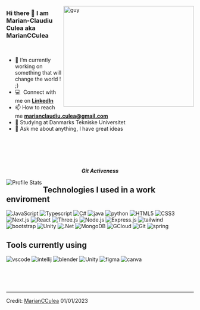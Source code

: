
 <img align="right" height="270px" alt="guy" width="350" src="https://33.media.tumblr.com/bfb20b586b13bf708c472f7e93174cf1/tumblr_nsff7rKdm51s4fz4bo1_500.gif" /> </a>
 
### Hi there 👋 I am Marian-Claudiu Culea aka MarianCCulea

<br />



- 🔭 I’m currently working on something that will change the world ! ;)
- :computer: &nbsp;Connect with me on **[LinkedIn]**
- 📫 How to reach me **marianclaudiu.culea@gmail.com**
- 📝 Studying at Danmarks Tekniske Universitet
- 💬 Ask me about anything, I have great ideas

<br><br><br><br>

<p align="center">
 <i><b>Git Activeness</b></i>
</p>
 
 
 <p>
 <img align="left" src="https://github-readme-stats.vercel.app/api/top-langs?username=MarianCCulea&langs_count=10&show_icons=true&locale=en&layout=compact&theme=synthwave" alt="Profile Stats" />
</p>

## Technologies I used in a work enviroment


<div>
  
 <img  alt="JavaScript" src="https://img.shields.io/badge/javascript-%23323330.svg?style=for-the-badge&logo=javascript&logoColor=%23F7DF1E"/>
 <img  alt="Typescript" src="https://img.shields.io/badge/typescript-%23323330.svg?style=for-the-badge&logo=typescript&logoColor=blue"/>
 <img  alt="C#" src="https://img.shields.io/badge/c%23-%23239120.svg?style=for-the-badge&logo=c-sharp&logoColor=white"/>
 <img  alt="java" src ="https://img.shields.io/badge/Java-ED8B00?style=for-the-badge&logo=java&logoColor=white"/>
 <img  alt="python" src ="https://img.shields.io/badge/Python-14354C?style=for-the-badge&logo=python&logoColor=white"/>
 <img  alt="HTML5" src="https://img.shields.io/badge/html5-%23E34F26.svg?style=for-the-badge&logo=html5&logoColor=white"/>
 <img  alt="CSS3" src="https://img.shields.io/badge/css3-%231572B6.svg?style=for-the-badge&logo=css3&logoColor=white"/>
 <img  alt="Next.js" src="https://img.shields.io/badge/Next-black?style=for-the-badge&logo=next.js&logoColor=white"/>
 <img  alt="React" src="https://img.shields.io/badge/react-%2320232a.svg?style=for-the-badge&logo=react&logoColor=%2361DAFB"/>
 <img  alt="Three.js" src="https://img.shields.io/badge/threejs-black?style=for-the-badge&logo=three.js&logoColor=white"/>
 <img  alt="Node.js" src="https://img.shields.io/badge/node.js-%2343853D.svg?style=for-the-badge&logo=node-dot-js&logoColor=white"/>
 <img  alt="Express.js" src="https://img.shields.io/badge/express.js-%23404d59.svg?style=for-the-badge&logo=express&logoColor=%2361DAFB"/>
 <img  alt="tailwind" src="https://img.shields.io/badge/Tailwind_CSS-38B2AC?style=for-the-badge&logo=tailwind-css&logoColor=white"/>
 <img  alt="bootstrap" src ="https://img.shields.io/badge/Bootstrap-563D7C?style=for-the-badge&logo=bootstrap&logoColor=white"/>
 <img  alt="Unity" src="https://img.shields.io/badge/unity-%23000000.svg?style=for-the-badge&logo=unity&logoColor=white"/>
 <img  alt=".Net" src="https://img.shields.io/badge/.NET-5C2D91?style=for-the-badge&logo=.net&logoColor=white"/>
 <img  alt="MongoDB" src ="https://img.shields.io/badge/MongoDB-%234ea94b.svg?style=for-the-badge&logo=mongodb&logoColor=white"/>
 <img  alt="GCloud" src ="https://img.shields.io/badge/GoogleCloud-%234285F4.svg?style=for-the-badge&logo=google-cloud&logoColor=white"/>
 <img  alt="Git" src ="https://img.shields.io/badge/git-%23F05033.svg?style=for-the-badge&logo=git&logoColor=white"/>
 <img  alt="spring" src ="https://img.shields.io/badge/Spring-6DB33F?style=for-the-badge&logo=spring&logoColor=white"/>
  
  
  
 
</div>

## Tools currently using


<div>
  <img  alt="vscode" src="https://img.shields.io/badge/Visual_Studio_Code-0078D4?style=for-the-badge&logo=visual%20studio%20code&logoColor=white"/> 
  <img  alt="intellij" src="https://img.shields.io/badge/IntelliJ_IDEA-000000.svg?style=for-the-badge&logo=intellij-idea&logoColor=white"/> 
  <img  alt="blender" src="https://img.shields.io/badge/blender-%23F5792A.svg?style=for-the-badge&logo=blender&logoColor=white"/>
  <img  alt="Unity" src="https://img.shields.io/badge/unity-%23000000.svg?style=for-the-badge&logo=unity&logoColor=white"/>
  <img  alt="figma" src="https://img.shields.io/badge/Figma-F24E1E?style=for-the-badge&logo=figma&logoColor=white"/>
  <img  alt="canva" src="https://img.shields.io/badge/Canva-%2300C4CC.svg?&style=for-the-badge&logo=Canva&logoColor=white"/>
 </div>
 
<br><br><br>

[linkedin]: https://www.linkedin.com/in/marianculea/

------
Credit: [MarianCCulea](https://github.com/MarianCCulea)
01/01/2023
